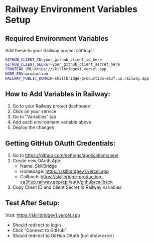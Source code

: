 # Railway Environment Variables Setup

## Required Environment Variables

Add these to your Railway project settings:

```bash
GITHUB_CLIENT_ID=your_github_client_id_here
GITHUB_CLIENT_SECRET=your_github_client_secret_here
FRONTEND_URL=https://skillbridgev1.vercel.app
NODE_ENV=production
RAILWAY_PUBLIC_DOMAIN=skillbridge-production-ea3f.up.railway.app
```

## How to Add Variables in Railway:

1. Go to your Railway project dashboard
2. Click on your service
3. Go to "Variables" tab
4. Add each environment variable above
5. Deploy the changes

## Getting GitHub OAuth Credentials:

1. Go to https://github.com/settings/applications/new
2. Create new OAuth App:
   - Name: SkillBridge
   - Homepage: https://skillbridgev1.vercel.app
   - Callback: https://skillbridge-production-ea3f.up.railway.app/api/auth/github/callback
3. Copy Client ID and Client Secret to Railway variables

## Test After Setup:

Visit: https://skillbridgev1.vercel.app
- Should redirect to login
- Click "Connect to GitHub"
- Should redirect to GitHub OAuth (not show error)